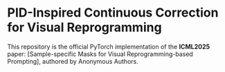 # PID-Inspired Continuous Correction for Visual Reprogramming

This repository is the official PyTorch implementation of the **ICML2025** paper:
[Sample-specific Masks for Visual Reprogramming-based Prompting],
authored by Anonymous Authors.
